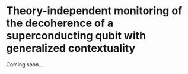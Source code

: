 # Theory-independent monitoring of the decoherence of a superconducting qubit with generalized contextuality

Coming soon...

